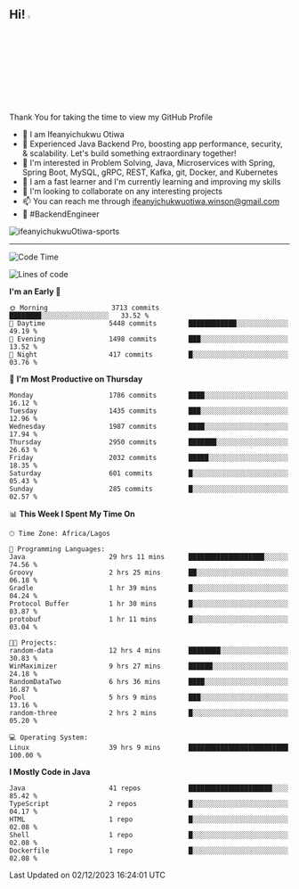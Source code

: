<!-- BLOG-POST-LIST:START --><!-- BLOG-POST-LIST:END -->

## Hi! <img src="https://media.giphy.com/media/hvRJCLFzcasrR4ia7z/giphy.gif" width="4%"> 

Thank You for taking the time to view my GitHub Profile

- 👋 I am Ifeanyichukwu Otiwa
- 🚀 Experienced Java Backend Pro, boosting app performance, security, & scalability. Let's build something extraordinary together!
- 👀 I'm interested in Problem Solving, Java, Microservices with Spring, Spring Boot, MySQL, gRPC, REST, Kafka, git, Docker, and Kubernetes
- 🌱 I am a fast learner and I'm currently learning and improving my skills
- 💞️ I'm looking to collaborate on any interesting projects
- 📫 You can reach me through ifeanyichukwuotiwa.winson@gmail.com
- 🚀 #BackendEngineer

<p align="left" marginTop="10px"> <img src="https://komarev.com/ghpvc/?username=ifeanyichukwuOtiwa-sports&label=Profile%20views&color=0e75b6&style=for-the-badge" alt="ifeanyichukwuOtiwa-sports" /> </p>

***

<!--START_SECTION:waka-->
![Code Time](http://img.shields.io/badge/Code%20Time-2%2C005%20hrs%205%20mins-blue)

![Lines of code](https://img.shields.io/badge/From%20Hello%20World%20I%27ve%20Written-4.2%20million%20lines%20of%20code-blue)

**I'm an Early 🐤** 

```text
🌞 Morning                3713 commits        ████████░░░░░░░░░░░░░░░░░   33.52 % 
🌆 Daytime                5448 commits        ████████████░░░░░░░░░░░░░   49.19 % 
🌃 Evening                1498 commits        ███░░░░░░░░░░░░░░░░░░░░░░   13.52 % 
🌙 Night                  417 commits         █░░░░░░░░░░░░░░░░░░░░░░░░   03.76 % 
```
📅 **I'm Most Productive on Thursday** 

```text
Monday                   1786 commits        ████░░░░░░░░░░░░░░░░░░░░░   16.12 % 
Tuesday                  1435 commits        ███░░░░░░░░░░░░░░░░░░░░░░   12.96 % 
Wednesday                1987 commits        ████░░░░░░░░░░░░░░░░░░░░░   17.94 % 
Thursday                 2950 commits        ███████░░░░░░░░░░░░░░░░░░   26.63 % 
Friday                   2032 commits        █████░░░░░░░░░░░░░░░░░░░░   18.35 % 
Saturday                 601 commits         █░░░░░░░░░░░░░░░░░░░░░░░░   05.43 % 
Sunday                   285 commits         █░░░░░░░░░░░░░░░░░░░░░░░░   02.57 % 
```


📊 **This Week I Spent My Time On** 

```text
🕑︎ Time Zone: Africa/Lagos

💬 Programming Languages: 
Java                     29 hrs 11 mins      ███████████████████░░░░░░   74.56 % 
Groovy                   2 hrs 25 mins       ██░░░░░░░░░░░░░░░░░░░░░░░   06.18 % 
Gradle                   1 hr 39 mins        █░░░░░░░░░░░░░░░░░░░░░░░░   04.24 % 
Protocol Buffer          1 hr 30 mins        █░░░░░░░░░░░░░░░░░░░░░░░░   03.87 % 
protobuf                 1 hr 11 mins        █░░░░░░░░░░░░░░░░░░░░░░░░   03.04 % 

🐱‍💻 Projects: 
random-data              12 hrs 4 mins       ████████░░░░░░░░░░░░░░░░░   30.83 % 
WinMaximizer             9 hrs 27 mins       ██████░░░░░░░░░░░░░░░░░░░   24.18 % 
RandomDataTwo            6 hrs 36 mins       ████░░░░░░░░░░░░░░░░░░░░░   16.87 % 
Pool                     5 hrs 9 mins        ███░░░░░░░░░░░░░░░░░░░░░░   13.16 % 
random-three             2 hrs 2 mins        █░░░░░░░░░░░░░░░░░░░░░░░░   05.20 % 

💻 Operating System: 
Linux                    39 hrs 9 mins       █████████████████████████   100.00 % 
```

**I Mostly Code in Java** 

```text
Java                     41 repos            █████████████████████░░░░   85.42 % 
TypeScript               2 repos             █░░░░░░░░░░░░░░░░░░░░░░░░   04.17 % 
HTML                     1 repo              █░░░░░░░░░░░░░░░░░░░░░░░░   02.08 % 
Shell                    1 repo              █░░░░░░░░░░░░░░░░░░░░░░░░   02.08 % 
Dockerfile               1 repo              █░░░░░░░░░░░░░░░░░░░░░░░░   02.08 % 
```




 Last Updated on 02/12/2023 16:24:01 UTC
<!--END_SECTION:waka-->

<!--
<p align="center">
![trophy](https://github-profile-trophy.vercel.app/?username=ifeanyichukwuOtiwa-sports&theme=onedark) (https://github.com/ryo-ma/github-profile-trophy)
</p>
-->

<!---
ifeanyi-otiwa/ifeanyi-otiwa is a ✨ special ✨ repository because its `README.md` (this file) appears on your GitHub profile.
You can click the Preview link to take a look at your changes.
--->
